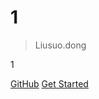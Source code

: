 [comment]: <> (![logo]&#40;images/logo.png&#41;)

# 1

> Liusuo.dong

1

[GitHub](https://github.com/DongLiusuo/notepad.git)
[Get Started](README.md)